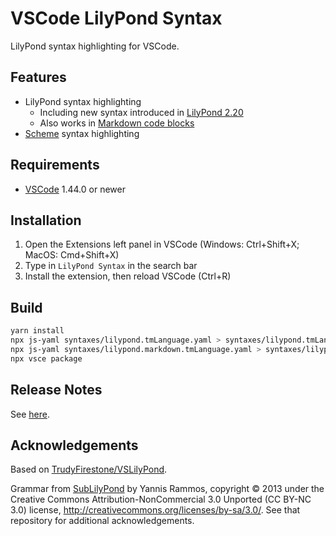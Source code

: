 # VSCode LilyPond Syntax

LilyPond syntax highlighting for VSCode.

## Features

* LilyPond syntax highlighting
    * Including new syntax introduced in [LilyPond 2.20](https://lilypond.org/doc/v2.20/Documentation/changes-big-page.html)
    * Also works in [Markdown code blocks](https://docs.github.com/en/github/writing-on-github/creating-and-highlighting-code-blocks#syntax-highlighting)
* [Scheme](https://lilypond.org/doc/stable/Documentation/extending/scheme-tutorial) syntax highlighting

## Requirements

* [VSCode](https://code.visualstudio.com/) 1.44.0 or newer

## Installation

1. Open the Extensions left panel in VSCode (Windows: Ctrl+Shift+X; MacOS: Cmd+Shift+X)
2. Type in `LilyPond Syntax` in the search bar
3. Install the extension, then reload VSCode (Ctrl+R)

## Build

```sh
yarn install
npx js-yaml syntaxes/lilypond.tmLanguage.yaml > syntaxes/lilypond.tmLanguage.json
npx js-yaml syntaxes/lilypond.markdown.tmLanguage.yaml > syntaxes/lilypond.markdown.tmLanguage.json
npx vsce package
```

## Release Notes

See [here](CHANGELOG.md).

## Acknowledgements

Based on [TrudyFirestone/VSLilyPond](https://github.com/TrudyFirestone/VSLilyPond).

Grammar from [SubLilyPond](https://github.com/yrammos/SubLilyPond) by Yannis Rammos, copyright © 2013 under the Creative Commons Attribution-NonCommercial 3.0 Unported (CC BY-NC 3.0) license, <http://creativecommons.org/licenses/by-sa/3.0/>.
See that repository for additional acknowledgements.
